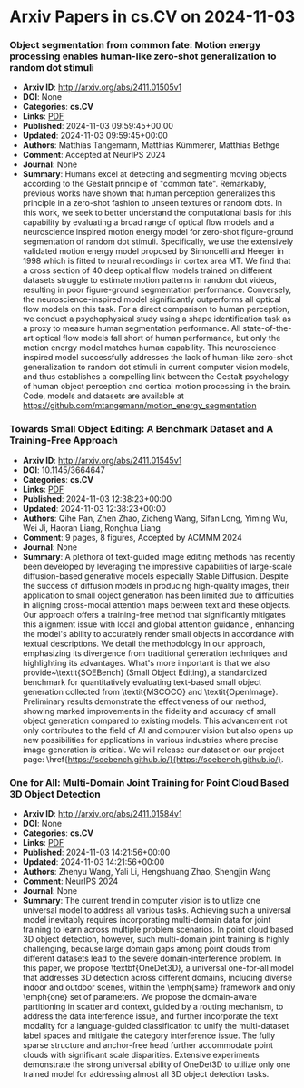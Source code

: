 # Arxiv Papers in cs.CV on 2024-11-03
### Object segmentation from common fate: Motion energy processing enables human-like zero-shot generalization to random dot stimuli
- **Arxiv ID**: http://arxiv.org/abs/2411.01505v1
- **DOI**: None
- **Categories**: **cs.CV**
- **Links**: [PDF](http://arxiv.org/pdf/2411.01505v1)
- **Published**: 2024-11-03 09:59:45+00:00
- **Updated**: 2024-11-03 09:59:45+00:00
- **Authors**: Matthias Tangemann, Matthias Kümmerer, Matthias Bethge
- **Comment**: Accepted at NeurIPS 2024
- **Journal**: None
- **Summary**: Humans excel at detecting and segmenting moving objects according to the Gestalt principle of "common fate". Remarkably, previous works have shown that human perception generalizes this principle in a zero-shot fashion to unseen textures or random dots. In this work, we seek to better understand the computational basis for this capability by evaluating a broad range of optical flow models and a neuroscience inspired motion energy model for zero-shot figure-ground segmentation of random dot stimuli. Specifically, we use the extensively validated motion energy model proposed by Simoncelli and Heeger in 1998 which is fitted to neural recordings in cortex area MT. We find that a cross section of 40 deep optical flow models trained on different datasets struggle to estimate motion patterns in random dot videos, resulting in poor figure-ground segmentation performance. Conversely, the neuroscience-inspired model significantly outperforms all optical flow models on this task. For a direct comparison to human perception, we conduct a psychophysical study using a shape identification task as a proxy to measure human segmentation performance. All state-of-the-art optical flow models fall short of human performance, but only the motion energy model matches human capability. This neuroscience-inspired model successfully addresses the lack of human-like zero-shot generalization to random dot stimuli in current computer vision models, and thus establishes a compelling link between the Gestalt psychology of human object perception and cortical motion processing in the brain.   Code, models and datasets are available at https://github.com/mtangemann/motion_energy_segmentation



### Towards Small Object Editing: A Benchmark Dataset and A Training-Free Approach
- **Arxiv ID**: http://arxiv.org/abs/2411.01545v1
- **DOI**: 10.1145/3664647
- **Categories**: **cs.CV**
- **Links**: [PDF](http://arxiv.org/pdf/2411.01545v1)
- **Published**: 2024-11-03 12:38:23+00:00
- **Updated**: 2024-11-03 12:38:23+00:00
- **Authors**: Qihe Pan, Zhen Zhao, Zicheng Wang, Sifan Long, Yiming Wu, Wei Ji, Haoran Liang, Ronghua Liang
- **Comment**: 9 pages, 8 figures, Accepted by ACMMM 2024
- **Journal**: None
- **Summary**: A plethora of text-guided image editing methods has recently been developed by leveraging the impressive capabilities of large-scale diffusion-based generative models especially Stable Diffusion. Despite the success of diffusion models in producing high-quality images, their application to small object generation has been limited due to difficulties in aligning cross-modal attention maps between text and these objects. Our approach offers a training-free method that significantly mitigates this alignment issue with local and global attention guidance , enhancing the model's ability to accurately render small objects in accordance with textual descriptions. We detail the methodology in our approach, emphasizing its divergence from traditional generation techniques and highlighting its advantages. What's more important is that we also provide~\textit{SOEBench} (Small Object Editing), a standardized benchmark for quantitatively evaluating text-based small object generation collected from \textit{MSCOCO} and \textit{OpenImage}. Preliminary results demonstrate the effectiveness of our method, showing marked improvements in the fidelity and accuracy of small object generation compared to existing models. This advancement not only contributes to the field of AI and computer vision but also opens up new possibilities for applications in various industries where precise image generation is critical. We will release our dataset on our project page: \href{https://soebench.github.io/}{https://soebench.github.io/}.



### One for All: Multi-Domain Joint Training for Point Cloud Based 3D Object Detection
- **Arxiv ID**: http://arxiv.org/abs/2411.01584v1
- **DOI**: None
- **Categories**: **cs.CV**
- **Links**: [PDF](http://arxiv.org/pdf/2411.01584v1)
- **Published**: 2024-11-03 14:21:56+00:00
- **Updated**: 2024-11-03 14:21:56+00:00
- **Authors**: Zhenyu Wang, Yali Li, Hengshuang Zhao, Shengjin Wang
- **Comment**: NeurIPS 2024
- **Journal**: None
- **Summary**: The current trend in computer vision is to utilize one universal model to address all various tasks. Achieving such a universal model inevitably requires incorporating multi-domain data for joint training to learn across multiple problem scenarios. In point cloud based 3D object detection, however, such multi-domain joint training is highly challenging, because large domain gaps among point clouds from different datasets lead to the severe domain-interference problem. In this paper, we propose \textbf{OneDet3D}, a universal one-for-all model that addresses 3D detection across different domains, including diverse indoor and outdoor scenes, within the \emph{same} framework and only \emph{one} set of parameters. We propose the domain-aware partitioning in scatter and context, guided by a routing mechanism, to address the data interference issue, and further incorporate the text modality for a language-guided classification to unify the multi-dataset label spaces and mitigate the category interference issue. The fully sparse structure and anchor-free head further accommodate point clouds with significant scale disparities. Extensive experiments demonstrate the strong universal ability of OneDet3D to utilize only one trained model for addressing almost all 3D object detection tasks.



